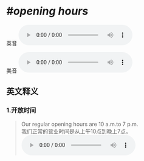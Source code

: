 # ***\#opening hours*** 
英音
<audio src="./media/opening hours1_AAC.aac" controls="controls"></audio>

美音
<audio src="./media/opening hours2.aac" controls="controls"></audio>



  

英文释义
---
### 1.**开放时间**  

 > Our regular opening hours are 10 a.m.to 7 p.m.  
 > 我们正常的营业时间是从上午10点到晚上7点。    
<audio src="./media/P360 regular6.aac" controls="controls"></audio>


